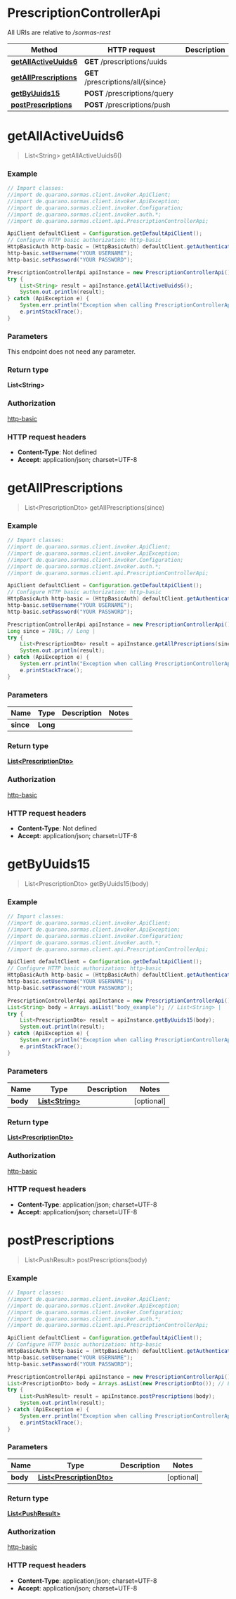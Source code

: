 # PrescriptionControllerApi

All URIs are relative to _/sormas-rest_

| Method                                                                      | HTTP request                       | Description |
| --------------------------------------------------------------------------- | ---------------------------------- | ----------- |
| [**getAllActiveUuids6**](PrescriptionControllerApi.md#getAllActiveUuids6)   | **GET** /prescriptions/uuids       |
| [**getAllPrescriptions**](PrescriptionControllerApi.md#getAllPrescriptions) | **GET** /prescriptions/all/{since} |
| [**getByUuids15**](PrescriptionControllerApi.md#getByUuids15)               | **POST** /prescriptions/query      |
| [**postPrescriptions**](PrescriptionControllerApi.md#postPrescriptions)     | **POST** /prescriptions/push       |

<a name="getAllActiveUuids6"></a>

# **getAllActiveUuids6**

> List&lt;String&gt; getAllActiveUuids6()

### Example

```java
// Import classes:
//import de.quarano.sormas.client.invoker.ApiClient;
//import de.quarano.sormas.client.invoker.ApiException;
//import de.quarano.sormas.client.invoker.Configuration;
//import de.quarano.sormas.client.invoker.auth.*;
//import de.quarano.sormas.client.api.PrescriptionControllerApi;

ApiClient defaultClient = Configuration.getDefaultApiClient();
// Configure HTTP basic authorization: http-basic
HttpBasicAuth http-basic = (HttpBasicAuth) defaultClient.getAuthentication("http-basic");
http-basic.setUsername("YOUR USERNAME");
http-basic.setPassword("YOUR PASSWORD");

PrescriptionControllerApi apiInstance = new PrescriptionControllerApi();
try {
    List<String> result = apiInstance.getAllActiveUuids6();
    System.out.println(result);
} catch (ApiException e) {
    System.err.println("Exception when calling PrescriptionControllerApi#getAllActiveUuids6");
    e.printStackTrace();
}
```

### Parameters

This endpoint does not need any parameter.

### Return type

**List&lt;String&gt;**

### Authorization

[http-basic](../README.md#http-basic)

### HTTP request headers

- **Content-Type**: Not defined
- **Accept**: application/json; charset=UTF-8

<a name="getAllPrescriptions"></a>

# **getAllPrescriptions**

> List&lt;PrescriptionDto&gt; getAllPrescriptions(since)

### Example

```java
// Import classes:
//import de.quarano.sormas.client.invoker.ApiClient;
//import de.quarano.sormas.client.invoker.ApiException;
//import de.quarano.sormas.client.invoker.Configuration;
//import de.quarano.sormas.client.invoker.auth.*;
//import de.quarano.sormas.client.api.PrescriptionControllerApi;

ApiClient defaultClient = Configuration.getDefaultApiClient();
// Configure HTTP basic authorization: http-basic
HttpBasicAuth http-basic = (HttpBasicAuth) defaultClient.getAuthentication("http-basic");
http-basic.setUsername("YOUR USERNAME");
http-basic.setPassword("YOUR PASSWORD");

PrescriptionControllerApi apiInstance = new PrescriptionControllerApi();
Long since = 789L; // Long |
try {
    List<PrescriptionDto> result = apiInstance.getAllPrescriptions(since);
    System.out.println(result);
} catch (ApiException e) {
    System.err.println("Exception when calling PrescriptionControllerApi#getAllPrescriptions");
    e.printStackTrace();
}
```

### Parameters

| Name      | Type     | Description | Notes |
| --------- | -------- | ----------- | ----- |
| **since** | **Long** |             |

### Return type

[**List&lt;PrescriptionDto&gt;**](PrescriptionDto.md)

### Authorization

[http-basic](../README.md#http-basic)

### HTTP request headers

- **Content-Type**: Not defined
- **Accept**: application/json; charset=UTF-8

<a name="getByUuids15"></a>

# **getByUuids15**

> List&lt;PrescriptionDto&gt; getByUuids15(body)

### Example

```java
// Import classes:
//import de.quarano.sormas.client.invoker.ApiClient;
//import de.quarano.sormas.client.invoker.ApiException;
//import de.quarano.sormas.client.invoker.Configuration;
//import de.quarano.sormas.client.invoker.auth.*;
//import de.quarano.sormas.client.api.PrescriptionControllerApi;

ApiClient defaultClient = Configuration.getDefaultApiClient();
// Configure HTTP basic authorization: http-basic
HttpBasicAuth http-basic = (HttpBasicAuth) defaultClient.getAuthentication("http-basic");
http-basic.setUsername("YOUR USERNAME");
http-basic.setPassword("YOUR PASSWORD");

PrescriptionControllerApi apiInstance = new PrescriptionControllerApi();
List<String> body = Arrays.asList("body_example"); // List<String> |
try {
    List<PrescriptionDto> result = apiInstance.getByUuids15(body);
    System.out.println(result);
} catch (ApiException e) {
    System.err.println("Exception when calling PrescriptionControllerApi#getByUuids15");
    e.printStackTrace();
}
```

### Parameters

| Name     | Type                                | Description | Notes      |
| -------- | ----------------------------------- | ----------- | ---------- |
| **body** | [**List&lt;String&gt;**](String.md) |             | [optional] |

### Return type

[**List&lt;PrescriptionDto&gt;**](PrescriptionDto.md)

### Authorization

[http-basic](../README.md#http-basic)

### HTTP request headers

- **Content-Type**: application/json; charset=UTF-8
- **Accept**: application/json; charset=UTF-8

<a name="postPrescriptions"></a>

# **postPrescriptions**

> List&lt;PushResult&gt; postPrescriptions(body)

### Example

```java
// Import classes:
//import de.quarano.sormas.client.invoker.ApiClient;
//import de.quarano.sormas.client.invoker.ApiException;
//import de.quarano.sormas.client.invoker.Configuration;
//import de.quarano.sormas.client.invoker.auth.*;
//import de.quarano.sormas.client.api.PrescriptionControllerApi;

ApiClient defaultClient = Configuration.getDefaultApiClient();
// Configure HTTP basic authorization: http-basic
HttpBasicAuth http-basic = (HttpBasicAuth) defaultClient.getAuthentication("http-basic");
http-basic.setUsername("YOUR USERNAME");
http-basic.setPassword("YOUR PASSWORD");

PrescriptionControllerApi apiInstance = new PrescriptionControllerApi();
List<PrescriptionDto> body = Arrays.asList(new PrescriptionDto()); // List<PrescriptionDto> |
try {
    List<PushResult> result = apiInstance.postPrescriptions(body);
    System.out.println(result);
} catch (ApiException e) {
    System.err.println("Exception when calling PrescriptionControllerApi#postPrescriptions");
    e.printStackTrace();
}
```

### Parameters

| Name     | Type                                                  | Description | Notes      |
| -------- | ----------------------------------------------------- | ----------- | ---------- |
| **body** | [**List&lt;PrescriptionDto&gt;**](PrescriptionDto.md) |             | [optional] |

### Return type

[**List&lt;PushResult&gt;**](PushResult.md)

### Authorization

[http-basic](../README.md#http-basic)

### HTTP request headers

- **Content-Type**: application/json; charset=UTF-8
- **Accept**: application/json; charset=UTF-8
